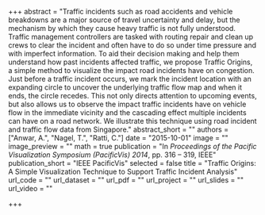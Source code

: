 +++
abstract = "Traffic incidents such as road accidents and vehicle breakdowns are a major source of travel uncertainty and delay, but the mechanism by which they cause heavy traffic is not fully understood. Traffic management controllers are tasked with routing repair and clean up crews to clear the incident and often have to do so under time pressure and with imperfect information. To aid their decision making and help them understand how past incidents affected traffic, we propose Traffic Origins, a simple method to visualize the impact road incidents have on congestion. Just before a traffic incident occurs, we mark the incident location with an expanding circle to uncover the underlying traffic flow map and when it ends, the circle recedes. This not only directs attention to upcoming events, but also allows us to observe the impact traffic incidents have on vehicle flow in the immediate vicinity and the cascading effect multiple incidents can have on a road network. We illustrate this technique using road incident and traffic flow data from Singapore."
abstract_short = ""
authors = ["Anwar, A.", "Nagel, T.", "Ratti, C."]
date = "2015-10-01"
image = ""
image_preview = ""
math = true
publication = "In *Proceedings of the Pacific Visualization Symposium (PacificVis) 2014*, pp. 316 – 319, IEEE"
publication_short = "IEEE PacificVis"
selected = false
title = "Traffic Origins: A Simple Visualization Technique to Support Traffic Incident Analysis"
url_code = ""
url_dataset = ""
url_pdf = ""
url_project = ""
url_slides = ""
url_video = ""

+++
